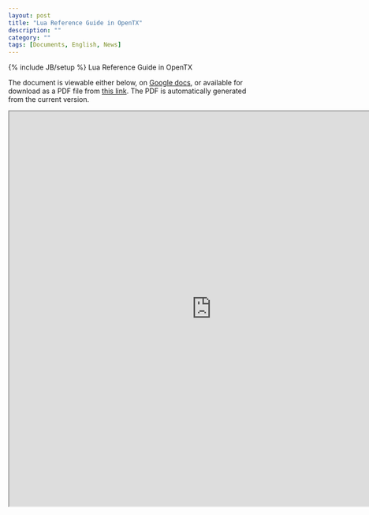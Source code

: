 ```yaml
---
layout: post
title: "Lua Reference Guide in OpenTX"
description: ""
category: ""
tags: [Documents, English, News]
---
```

{% include JB/setup %}
Lua Reference Guide in OpenTX

The document is viewable either below, on [Google docs](https://docs.google.com/document/d/1ILh9lSW4d05qJD2rSKxep0WnJUfNCcAPCafKZeESweE), or available for download as a PDF file from [this link](https://docs.google.com/document/d/1ILh9lSW4d05qJD2rSKxep0WnJUfNCcAPCafKZeESweE/export?format=pdf). The PDF is automatically generated from the current version.

<iframe width="820" height="800" src="https://docs.google.com/document/d/1ILh9lSW4d05qJD2rSKxep0WnJUfNCcAPCafKZeESweE/pub"></iframe>
